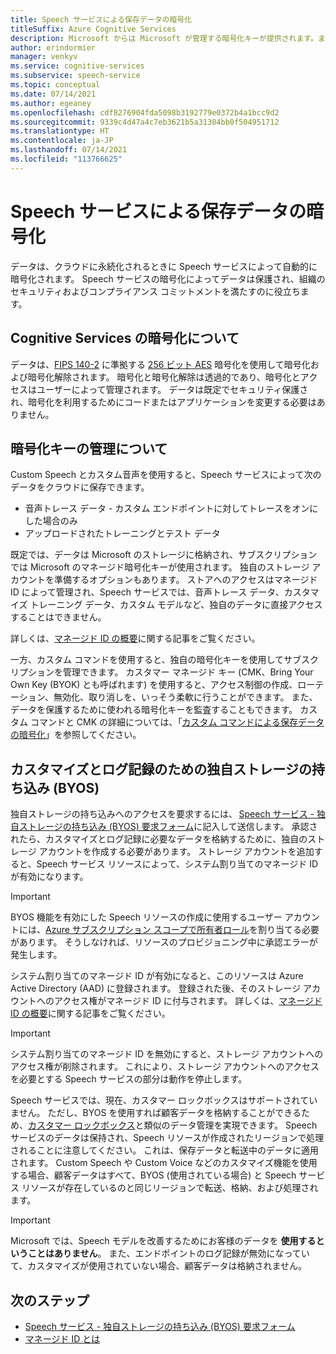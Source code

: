 ```yaml
---
title: Speech サービスによる保存データの暗号化
titleSuffix: Azure Cognitive Services
description: Microsoft からは Microsoft が管理する暗号化キーが提供されます。また、カスタマー マネージド キー (CMK) と呼ばれている独自のキーで自分の Cognitive Services サブスクリプションを管理することをお客様に許可します。 この記事では、音声サービスによる保存データの暗号化について説明します。
author: erindormier
manager: venkyv
ms.service: cognitive-services
ms.subservice: speech-service
ms.topic: conceptual
ms.date: 07/14/2021
ms.author: egeaney
ms.openlocfilehash: cdf8276904fda5098b3192779e0372b4a1bcc9d2
ms.sourcegitcommit: 9339c4d47a4c7eb3621b5a31384bb0f504951712
ms.translationtype: HT
ms.contentlocale: ja-JP
ms.lasthandoff: 07/14/2021
ms.locfileid: "113766625"
---
```

# <a name="speech-service-encryption-of-data-at-rest"></a>Speech サービスによる保存データの暗号化

データは、クラウドに永続化されるときに Speech サービスによって自動的に暗号化されます。 Speech サービスの暗号化によってデータは保護され、組織のセキュリティおよびコンプライアンス コミットメントを満たすのに役立ちます。

## <a name="about-cognitive-services-encryption"></a>Cognitive Services の暗号化について

データは、[FIPS 140-2](https://en.wikipedia.org/wiki/FIPS_140-2) に準拠する [256 ビット AES](https://en.wikipedia.org/wiki/Advanced_Encryption_Standard) 暗号化を使用して暗号化および暗号化解除されます。 暗号化と暗号化解除は透過的であり、暗号化とアクセスはユーザーによって管理されます。 データは既定でセキュリティ保護され、暗号化を利用するためにコードまたはアプリケーションを変更する必要はありません。

## <a name="about-encryption-key-management"></a>暗号化キーの管理について

Custom Speech とカスタム音声を使用すると、Speech サービスによって次のデータをクラウドに保存できます。  

* 音声トレース データ - カスタム エンドポイントに対してトレースをオンにした場合のみ
* アップロードされたトレーニングとテスト データ

既定では、データは Microsoft のストレージに格納され、サブスクリプションでは Microsoft のマネージド暗号化キーが使用されます。 独自のストレージ アカウントを準備するオプションもあります。 ストアへのアクセスはマネージド ID によって管理され、Speech サービスでは、音声トレース データ、カスタマイズ トレーニング データ、カスタム モデルなど、独自のデータに直接アクセスすることはできません。

詳しくは、[マネージド ID の概要](../../active-directory/managed-identities-azure-resources/overview.md)に関する記事をご覧ください。

一方、カスタム コマンドを使用すると、独自の暗号化キーを使用してサブスクリプションを管理できます。 カスタマー マネージド キー (CMK、Bring Your Own Key (BYOK) とも呼ばれます) を使用すると、アクセス制御の作成、ローテーション、無効化、取り消しを、いっそう柔軟に行うことができます。 また、データを保護するために使われる暗号化キーを監査することもできます。 カスタム コマンドと CMK の詳細については、「[カスタム コマンドによる保存データの暗号化](custom-commands-encryption-of-data-at-rest.md)」を参照してください。

## <a name="bring-your-own-storage-byos-for-customization-and-logging"></a>カスタマイズとログ記録のための独自ストレージの持ち込み (BYOS)

独自ストレージの持ち込みへのアクセスを要求するには、 [Speech サービス - 独自ストレージの持ち込み (BYOS) 要求フォーム](https://aka.ms/cogsvc-cmk)に記入して送信します。 承認されたら、カスタマイズとログ記録に必要なデータを格納するために、独自のストレージ アカウントを作成する必要があります。 ストレージ アカウントを追加すると、Speech サービス リソースによって、システム割り当てのマネージド ID が有効になります。

> [!IMPORTANT]
> BYOS 機能を有効にした Speech リソースの作成に使用するユーザー アカウントには、[Azure サブスクリプション スコープで所有者ロール](../../cost-management-billing/manage/add-change-subscription-administrator.md#to-assign-a-user-as-an-administrator)を割り当てる必要があります。 そうしなければ、リソースのプロビジョニング中に承認エラーが発生します。

システム割り当てのマネージド ID が有効になると、このリソースは Azure Active Directory (AAD) に登録されます。 登録された後、そのストレージ アカウントへのアクセス権がマネージド ID に付与されます。 詳しくは、[マネージド ID の概要](../../active-directory/managed-identities-azure-resources/overview.md)に関する記事をご覧ください。

> [!IMPORTANT]
> システム割り当てのマネージド ID を無効にすると、ストレージ アカウントへのアクセス権が削除されます。 これにより、ストレージ アカウントへのアクセスを必要とする Speech サービスの部分は動作を停止します。  

Speech サービスでは、現在、カスタマー ロックボックスはサポートされていません。 ただし、BYOS を使用すれば顧客データを格納することができるため、[カスタマー ロックボックス](../../security/fundamentals/customer-lockbox-overview.md)と類似のデータ管理を実現できます。 Speech サービスのデータは保持され、Speech リソースが作成されたリージョンで処理されることに注意してください。 これは、保存データと転送中のデータに適用されます。 Custom Speech や Custom Voice などのカスタマイズ機能を使用する場合、顧客データはすべて、BYOS (使用されている場合) と Speech サービス リソースが存在しているのと同じリージョンで転送、格納、および処理されます。

> [!IMPORTANT]
> Microsoft では、Speech モデルを改善するためにお客様のデータを **使用するということはありません**。 また、エンドポイントのログ記録が無効になっていて、カスタマイズが使用されていない場合、顧客データは格納されません。 

## <a name="next-steps"></a>次のステップ

* [Speech サービス - 独自ストレージの持ち込み (BYOS) 要求フォーム](https://aka.ms/cogsvc-cmk)
* [マネージド ID とは](../../active-directory/managed-identities-azure-resources/overview.md)
